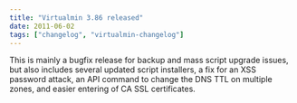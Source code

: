 ```yaml
---
title: "Virtualmin 3.86 released"
date: 2011-06-02
tags: ["changelog", "virtualmin-changelog"]
---
```


This is mainly a bugfix release for backup and mass script upgrade issues, but also includes several updated script installers, a fix for an XSS password attack, an API command to change the DNS TTL on multiple zones, and easier entering of CA SSL certificates.
